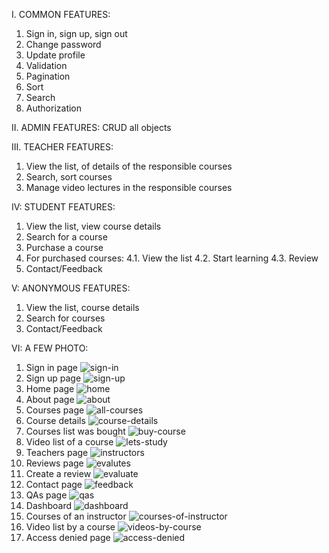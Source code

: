 I. COMMON FEATURES:
1. Sign in, sign up, sign out
2. Change password
3. Update profile
4. Validation
5. Pagination
6. Sort
7. Search
8. Authorization

II. ADMIN FEATURES: CRUD all objects

III. TEACHER FEATURES:
1. View the list, of details of the responsible courses
2. Search, sort courses
3. Manage video lectures in the responsible courses

IV: STUDENT FEATURES:
1. View the list, view course details
2. Search for a course
3. Purchase a course
4. For purchased courses:
   4.1. View the list
   4.2. Start learning
   4.3. Review
5. Contact/Feedback

V: ANONYMOUS FEATURES:
1. View the list, course details
2. Search for courses
3. Contact/Feedback

VI: A FEW PHOTO:

1. Sign in page
![sign-in](https://github.com/duy27092002/online-language-courses-website/assets/75593114/bbc38829-7138-4d7b-a4c8-ee15418d7d7b)
2. Sign up page
![sign-up](https://github.com/duy27092002/online-language-courses-website/assets/75593114/d72c5ea4-78da-4bab-a5c9-fe24ebbdeeef)
3. Home page
![home](https://github.com/duy27092002/online-language-courses-website/assets/75593114/45327e64-efb3-43e3-822f-5b11f71df2ca)
4. About page
![about](https://github.com/duy27092002/online-language-courses-website/assets/75593114/1c63661a-e55d-42a7-9a58-f3905769b0f0)
5. Courses page
![all-courses](https://github.com/duy27092002/online-language-courses-website/assets/75593114/346b8b8f-6ecd-47f0-ac1b-0db228b2b67b)
6. Course details
![course-details](https://github.com/duy27092002/online-language-courses-website/assets/75593114/20b6c599-2e84-433a-a706-2e6d3d5e7b65)
7. Courses list was bought
![buy-course](https://github.com/duy27092002/online-language-courses-website/assets/75593114/60bc3140-cf9b-4f19-b2fd-d2eccfa4cbdc)
8. Video list of a course
![lets-study](https://github.com/duy27092002/online-language-courses-website/assets/75593114/747db59f-d2f9-41d2-bcb5-50e610ba36d3)
9. Teachers page
![instructors](https://github.com/duy27092002/online-language-courses-website/assets/75593114/f72661ff-db05-45de-9b8b-9001ae2e5058)
10. Reviews page
![evalutes](https://github.com/duy27092002/online-language-courses-website/assets/75593114/90fee17e-9621-4463-80a9-8b9d3b8ccb75)
11. Create a review
![evaluate](https://github.com/duy27092002/online-language-courses-website/assets/75593114/9c83c215-1e04-41c8-a669-a665757b0141)
12. Contact page
![feedback](https://github.com/duy27092002/online-language-courses-website/assets/75593114/740bc4c0-d411-4429-9b64-1fbf1f72675c)
13. QAs page
![qas](https://github.com/duy27092002/online-language-courses-website/assets/75593114/6ac248bd-5c96-4c0e-84d3-efbce935298b)
14. Dashboard
![dashboard](https://github.com/duy27092002/online-language-courses-website/assets/75593114/4be27540-3960-48cc-b9f5-a02340e9da51)
15. Courses of an instructor
![courses-of-instructor](https://github.com/duy27092002/online-language-courses-website/assets/75593114/1dc41f55-1a84-4e12-b19d-ca0102fa330f)
16. Video list by a course
![videos-by-course](https://github.com/duy27092002/online-language-courses-website/assets/75593114/3de2f8b2-f859-455f-bf37-ea13c675c69c)
17. Access denied page
![access-denied](https://github.com/duy27092002/online-language-courses-website/assets/75593114/95701405-5152-4d5e-9bb7-336f237d77cb)
